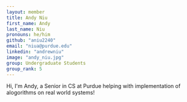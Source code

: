 ```yaml
---
layout: member
title: Andy Niu
first_name: Andy
last_name: Niu
pronouns: he/him
github: "aniu2240"
email: "niua@purdue.edu"
linkedin: "andrewniu"
image: "andy_niu.jpg"
group: Undergraduate Students
group_rank: 5
---
```


Hi, I'm Andy, a Senior in CS at Purdue helping with implementation of alogorithms on real world systems!
